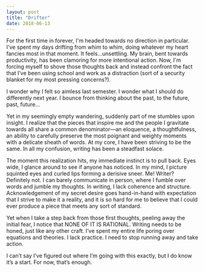 ```yaml
---
layout: post
title: "Drifter"
date: 2018-06-13
---
```


For the first time in forever, I'm headed towards no direction in particular. I've spent my days drifting from whim to whim, doing whatever my heart fancies most in that moment.  It feels…unsettling. My brain, bent towards productivity, has been clamoring for more intentional action. Now, I'm forcing myself to shove those thoughts back and instead confront the fact that I’ve been using school and work as a distraction (sort of a security blanket for my most pressing concerns?). 

I wonder why I felt so aimless last semester. I wonder what I should do differently next year. I bounce from thinking about the past, to the future, past, future...

Yet in my seemingly empty wandering, suddenly part of me stumbles upon insight. I realize that the pieces that inspire me and the people I gravitate towards all share a common denominator—an eloquence, a thoughtfulness, an ability to carefully preserve the most poignant and weighty moments with a delicate sheath of words. At my core, I have been striving to be the same. In all my confusion, writing has been a steadfast solace. 

The moment this realization hits, my immediate instinct is to pull back. Eyes wide, I glance around to see if anyone has noticed. In my mind, I picture squinted eyes and curled lips forming a derisive sneer. Me! Writer? Definitely not. I can barely communicate in person, where I fumble over words and jumble my thoughts. In writing, I lack coherence and structure. Acknowledgement of my secret desire goes hand-in-hand with expectation that I strive to make it a reality, and it is so hard for me to believe that I could ever produce a piece that meets any sort of standard.

Yet when I take a step back from those first thoughts, peeling away the initial fear, I notice that NONE OF IT IS RATIONAL. Writing needs to be honed, just like any other craft. I’ve spent my entire life poring over equations and theories. I lack practice. I need to stop running away and take action. 

I can’t say I’ve figured out where I’m going with this exactly, but I do know it’s a start. For now, that’s enough. 

